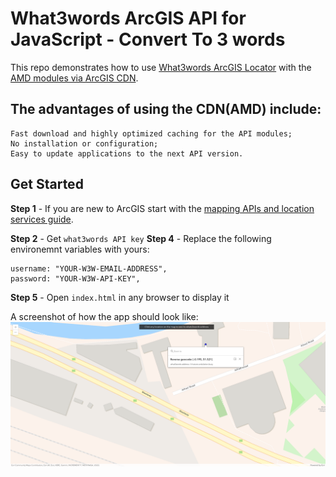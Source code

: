 # What3words ArcGIS API for JavaScript - Convert To 3 words

This repo demonstrates how to use [What3words ArcGIS Locator](https://developer.what3words.com/tools/gis-extensions/arcgis) with the [AMD modules via ArcGIS CDN](https://developers.arcgis.com/javascript/latest/install-and-set-up/).

## The advantages of using the CDN(AMD) include:

    Fast download and highly optimized caching for the API modules;
    No installation or configuration;
    Easy to update applications to the next API version.


## Get Started

**Step 1** - If you are new to ArcGIS start with the [mapping APIs and location services guide](https://developers.arcgis.com/documentation/mapping-apis-and-services/).

**Step 2** - Get `what3words API key` 
**Step 4** - Replace the following environemnt variables with yours:

    username: "YOUR-W3W-EMAIL-ADDRESS", 
    password: "YOUR-W3W-API-KEY", 

**Step 5** - Open `index.html` in any browser to display it

A screenshot of how the app should look like:
![What3words Convert To 3 words in ArcGIS JS](./images/convertTo3wa.png)

